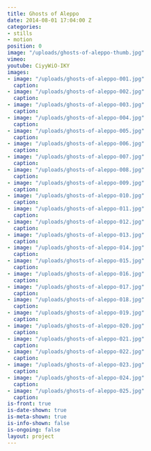 ```yaml
---
title: Ghosts of Aleppo
date: 2014-08-01 17:04:00 Z
categories:
- stills
- motion
position: 0
image: "/uploads/ghosts-of-aleppo-thumb.jpg"
vimeo:
youtube: CiyyWiO-IKY
images:
- image: "/uploads/ghosts-of-aleppo-001.jpg"
  caption: 
- image: "/uploads/ghosts-of-aleppo-002.jpg"
  caption:
- image: "/uploads/ghosts-of-aleppo-003.jpg"
  caption:
- image: "/uploads/ghosts-of-aleppo-004.jpg"
  caption:
- image: "/uploads/ghosts-of-aleppo-005.jpg"
  caption:
- image: "/uploads/ghosts-of-aleppo-006.jpg"
  caption:
- image: "/uploads/ghosts-of-aleppo-007.jpg"
  caption:
- image: "/uploads/ghosts-of-aleppo-008.jpg"
  caption:
- image: "/uploads/ghosts-of-aleppo-009.jpg"
  caption:
- image: "/uploads/ghosts-of-aleppo-010.jpg"
  caption:
- image: "/uploads/ghosts-of-aleppo-011.jpg"
  caption:
- image: "/uploads/ghosts-of-aleppo-012.jpg"
  caption:
- image: "/uploads/ghosts-of-aleppo-013.jpg"
  caption:
- image: "/uploads/ghosts-of-aleppo-014.jpg"
  caption:
- image: "/uploads/ghosts-of-aleppo-015.jpg"
  caption:
- image: "/uploads/ghosts-of-aleppo-016.jpg"
  caption:
- image: "/uploads/ghosts-of-aleppo-017.jpg"
  caption:
- image: "/uploads/ghosts-of-aleppo-018.jpg"
  caption:
- image: "/uploads/ghosts-of-aleppo-019.jpg"
  caption:
- image: "/uploads/ghosts-of-aleppo-020.jpg"
  caption:
- image: "/uploads/ghosts-of-aleppo-021.jpg"
  caption:
- image: "/uploads/ghosts-of-aleppo-022.jpg"
  caption:
- image: "/uploads/ghosts-of-aleppo-023.jpg"
  caption:
- image: "/uploads/ghosts-of-aleppo-024.jpg"
  caption:
- image: "/uploads/ghosts-of-aleppo-025.jpg"
  caption:
is-front: true
is-date-shown: true
is-meta-shown: true
is-info-shown: false
is-ongoing: false
layout: project
---
```


